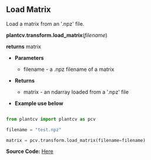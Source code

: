 ## Load Matrix

Load a matrix from an '.npz' file. 

**plantcv.transform.load_matrix**(*filename*)

**returns** matrix

- **Parameters**
    - filename - a .npz filename of a matrix

- **Returns**
    - matrix - an ndarray loaded from a '.npz' file
    
- **Example use below**

```python

from plantcv import plantcv as pcv

filename = "test.npz"

matrix = pcv.transform.load_matrix(filename=filename)

```
**Source Code:** [Here](https://github.com/danforthcenter/plantcv/blob/main/plantcv/plantcv/transform/color_correction.py)
